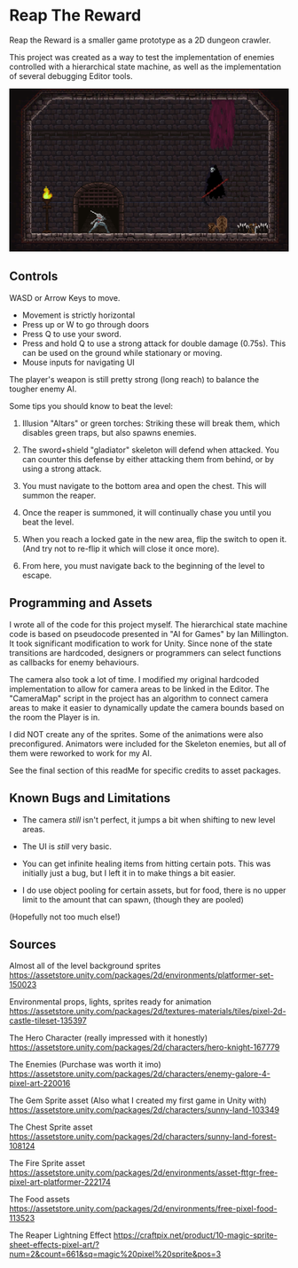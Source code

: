 # Reap The Reward
Reap the Reward is a smaller game prototype as a 2D dungeon crawler.

This project was created as a way to test the implementation of enemies controlled with a hierarchical state machine, as well as the implementation of several debugging Editor tools.

![A mock-up of the title screen](./Title-Capture.png?raw=true "Title Screen")

## Controls
WASD or Arrow Keys to move.
- Movement is strictly horizontal
- Press up or W to go through doors
- Press Q to use your sword. 
- Press and hold Q to use a strong attack for double damage (0.75s). This can be used on the ground while stationary or moving.
- Mouse inputs for navigating UI

The player's weapon is still pretty strong (long reach) to balance the tougher enemy AI.

Some tips you should know to beat the level:

1. Illusion "Altars" or green torches: Striking these will break them, which disables green traps, but also spawns enemies.

2. The sword+shield "gladiator" skeleton will defend when attacked. You can counter this defense by either attacking them from behind, or by using a strong attack.

3. You must navigate to the bottom area and open the chest. This will summon the reaper.

4. Once the reaper is summoned, it will continually chase you until you beat the level.

5. When you reach a locked gate in the new area, flip the switch to open it. (And try not to re-flip it which will close it once more).

5. From here, you must navigate back to the beginning of the level to escape.

## Programming and Assets
I wrote all of the code for this project myself. The hierarchical state machine code is based on pseudocode presented in "AI for Games" by Ian Millington.
It took significant modification to work for Unity. Since none of the state transitions are hardcoded, designers or programmers can select functions as callbacks
for enemy behaviours.

The camera also took a lot of time. I modified my original hardcoded implementation to allow for camera areas to be linked in the Editor. The "CameraMap" script
in the project has an algorithm to connect camera areas to make it easier to dynamically update the camera bounds based on the room the Player is in.

I did NOT create any of the sprites. Some of the animations were also preconfigured.
Animators were included for the Skeleton enemies, but all of them were reworked to work for my AI.

See the final section of this readMe for specific credits to asset packages.

## Known Bugs and Limitations
- The camera *still* isn't perfect, it jumps a bit when shifting to new level areas.

- The UI is *still* very basic.

- You can get infinite healing items from hitting certain pots. This was initially just a bug, but I left it in to make things a bit easier.
- I do use object pooling for certain assets, but for food, there is no upper limit to the amount that can spawn, (though they are pooled)

(Hopefully not too much else!)

## Sources
Almost all of the level background sprites
https://assetstore.unity.com/packages/2d/environments/platformer-set-150023

Environmental props, lights, sprites ready for animation
https://assetstore.unity.com/packages/2d/textures-materials/tiles/pixel-2d-castle-tileset-135397

The Hero Character (really impressed with it honestly)
https://assetstore.unity.com/packages/2d/characters/hero-knight-167779

The Enemies (Purchase was worth it imo)
https://assetstore.unity.com/packages/2d/characters/enemy-galore-4-pixel-art-220016

The Gem Sprite asset (Also what I created my first game in Unity with)
https://assetstore.unity.com/packages/2d/characters/sunny-land-103349

The Chest Sprite asset
https://assetstore.unity.com/packages/2d/characters/sunny-land-forest-108124

The Fire Sprite asset
https://assetstore.unity.com/packages/2d/environments/asset-fttgr-free-pixel-art-platformer-222174

The Food assets
https://assetstore.unity.com/packages/2d/environments/free-pixel-food-113523

The Reaper Lightning Effect
https://craftpix.net/product/10-magic-sprite-sheet-effects-pixel-art/?num=2&count=661&sq=magic%20pixel%20sprite&pos=3
